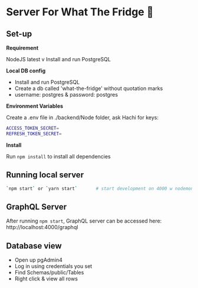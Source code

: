 # Server For What The Fridge 🍎

## Set-up

**Requirement**

NodeJS latest v
Install and run PostgreSQL

**Local DB config**

- Install and run PostgreSQL
- Create a db called 'what-the-fridge' without quotation marks
- username: postgres &
  password: postgres

**Environment Variables**

Create a .env file in ./backend/Node folder, ask Hachi for keys:

```sh
ACCESS_TOKEN_SECRET=
REFRESH_TOKEN_SECRET=
```

**Install**

Run `npm install` to install all dependencies

## Running local server

```sh
`npm start` or `yarn start`       # start development on 4000 w nodemon
```

## GraphQL Server

After running `npm start`, GraphQL server can be accessed here:
http://localhost:4000/graphql

## Database view

- Open up pgAdmin4
- Log in using credentials you set
- Find Schemas/public/Tables
- Right click & view all rows
